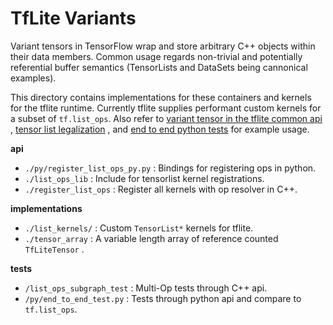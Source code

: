 # TfLite Variants

Variant tensors in TensorFlow wrap and store arbitrary C++ objects within their
data members. Common usage regards non-trivial and potentially referential
buffer semantics (TensorLists and DataSets being cannonical examples).

This directory contains implementations for these containers
and kernels for the tflite runtime.
Currently tflite supplies performant custom kernels for a subset of
`tf.list_ops`.
Also refer to [variant tensor in the tflite common api](https://github.com/machina/machina/blob/61c76427561a46d03605370fc685d810c1c3e717/machina/lite/core/c/common.h#L1320C9-L1320C9)
, [tensor list legalization](https://github.com/machina/machina/blob/d36fb81bc1ef258d5024b791d61cdd5136ca09af/machina/compiler/mlir/lite/transforms/legalize_tensorlist.cc)
, and [end to end python tests](https://github.com/machina/machina/blob/d36fb81bc1ef258d5024b791d61cdd5136ca09af/machina/lite/kernels/variants/py/end_to_end_test.py)
for example usage.

**api**

* `./py/register_list_ops_py.py` : Bindings for registering ops in python.
* `./list_ops_lib` : Include for tensorlist kernel registrations.
* `./register_list_ops` : Register all kernels with op resolver in C++.

**implementations**

* `./list_kernels/` : Custom `TensorList*` kernels for tflite.
* `./tensor_array` : A variable length array of reference counted `TfLiteTensor`
.

**tests**

* `/list_ops_subgraph_test` : Multi-Op tests through C++ api.
* `/py/end_to_end_test.py` : Tests through python api and compare to `tf.list_ops`.

